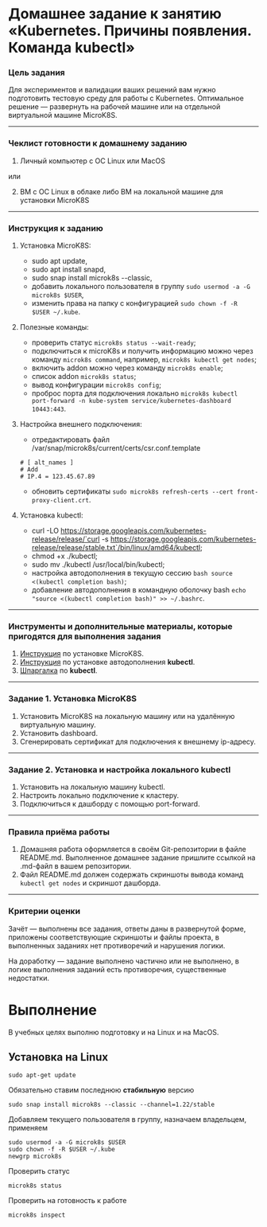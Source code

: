 # Домашнее задание к занятию «Kubernetes. Причины появления. Команда kubectl»

### Цель задания

Для экспериментов и валидации ваших решений вам нужно подготовить тестовую среду для работы с Kubernetes. Оптимальное решение — развернуть на рабочей машине или на отдельной виртуальной машине MicroK8S.

------

### Чеклист готовности к домашнему заданию

1. Личный компьютер с ОС Linux или MacOS 

или

2. ВМ c ОС Linux в облаке либо ВМ на локальной машине для установки MicroK8S  

------

### Инструкция к заданию

1. Установка MicroK8S:
    - sudo apt update,
    - sudo apt install snapd,
    - sudo snap install microk8s --classic,
    - добавить локального пользователя в группу `sudo usermod -a -G microk8s $USER`,
    - изменить права на папку с конфигурацией `sudo chown -f -R $USER ~/.kube`.

2. Полезные команды:
    - проверить статус `microk8s status --wait-ready`;
    - подключиться к microK8s и получить информацию можно через команду `microk8s command`, например, `microk8s kubectl get nodes`;
    - включить addon можно через команду `microk8s enable`; 
    - список addon `microk8s status`;
    - вывод конфигурации `microk8s config`;
    - проброс порта для подключения локально `microk8s kubectl port-forward -n kube-system service/kubernetes-dashboard 10443:443`.

3. Настройка внешнего подключения:
    - отредактировать файл /var/snap/microk8s/current/certs/csr.conf.template
    ```shell
    # [ alt_names ]
    # Add
    # IP.4 = 123.45.67.89
    ```
    - обновить сертификаты `sudo microk8s refresh-certs --cert front-proxy-client.crt`.

4. Установка kubectl:
    - curl -LO https://storage.googleapis.com/kubernetes-release/release/`curl -s https://storage.googleapis.com/kubernetes-release/release/stable.txt`/bin/linux/amd64/kubectl;
    - chmod +x ./kubectl;
    - sudo mv ./kubectl /usr/local/bin/kubectl;
    - настройка автодополнения в текущую сессию `bash source <(kubectl completion bash)`;
    - добавление автодополнения в командную оболочку bash `echo "source <(kubectl completion bash)" >> ~/.bashrc`.

------

### Инструменты и дополнительные материалы, которые пригодятся для выполнения задания

1. [Инструкция](https://microk8s.io/docs/getting-started) по установке MicroK8S.
2. [Инструкция](https://kubernetes.io/ru/docs/reference/kubectl/cheatsheet/#bash) по установке автодополнения **kubectl**.
3. [Шпаргалка](https://kubernetes.io/ru/docs/reference/kubectl/cheatsheet/) по **kubectl**.

------

### Задание 1. Установка MicroK8S

1. Установить MicroK8S на локальную машину или на удалённую виртуальную машину.
2. Установить dashboard.
3. Сгенерировать сертификат для подключения к внешнему ip-адресу.

------

### Задание 2. Установка и настройка локального kubectl
1. Установить на локальную машину kubectl.
2. Настроить локально подключение к кластеру.
3. Подключиться к дашборду с помощью port-forward.

------

### Правила приёма работы

1. Домашняя работа оформляется в своём Git-репозитории в файле README.md. Выполненное домашнее задание пришлите ссылкой на .md-файл в вашем репозитории.
2. Файл README.md должен содержать скриншоты вывода команд `kubectl get nodes` и скриншот дашборда.

------

### Критерии оценки
Зачёт — выполнены все задания, ответы даны в развернутой форме, приложены соответствующие скриншоты и файлы проекта, в выполненных заданиях нет противоречий и нарушения логики.

На доработку — задание выполнено частично или не выполнено, в логике выполнения заданий есть противоречия, существенные недостатки.

# Выполнение

В учебных целях выполню подготовку и на Linux и на MacOS.

## Установка на Linux

```
sudo apt-get update
```
Обязательно ставим последнюю **стабильную** версию
```
sudo snap install microk8s --classic --channel=1.22/stable
```
Добавляем текущего пользователя в группу, назначаем владельцем, применяем
```
sudo usermod -a -G microk8s $USER
sudo chown -f -R $USER ~/.kube
newgrp microk8s
```
Проверить статус
```
microk8s status
```
Проверить на готовность к работе
```
microk8s inspect
```

